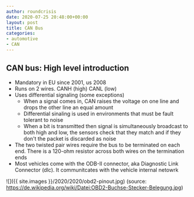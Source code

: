 ```yaml
---
author: roundcrisis
date: 2020-07-25 20:48:00+00:00
layout: post
title: CAN Bus  
categories:
- automotive
- CAN
---
```


## CAN bus: High level introduction

* Mandatory in EU since 2001, us 2008
* Runs on 2 wires. CANH (high) CANL (low)
* Uses differential signaling  (some exceptions) 
    * When a signal comes in, CAN raises the voltage on one line and drops the other line an equal amount
    * Differential sinaling is used in environments that must be fault tolerant to noise 
    *  When a bit is transmitted then signal is simultaneously broadcast to both high and low, the sensors check that they match and if they don't the packet is discarded as noise
* The two twisted pair wires require the bus to be terminated on each end. There is a 120-ohm resistor across both wires on the termination ends
* Most vehicles come with the ODB-II connector, aka Diagnostic Link Connector (dlc). It communitcates with the vehicle internal netowrk

![]({{ site.images }}/2020/2020/obd2-pinout.jpg)
(source: https://de.wikipedia.org/wiki/Datei:OBD2-Buchse-Stecker-Belegung.jpg)